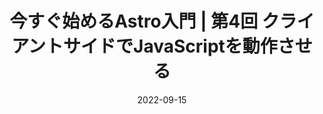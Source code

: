 ---
title: 今すぐ始めるAstro入門 | 第4回 クライアントサイドでJavaScriptを動作させる
at: CodeGrid
date: 2022-09-15
type: writing
draft: false
link: https://www.codegrid.net/articles/2022-astro-4/
---